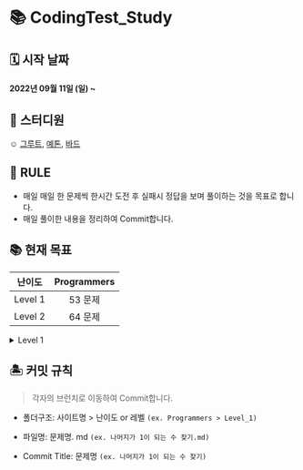 # 📚 CodingTest_Study 

## 🗓 시작 날짜
#### 2022년 09월 11일 (일) ~

## 👥 스터디원
☺️ [그루트](https://github.com/Groot-94), [예톤](https://github.com/yeeton37), [바드](https://github.com/bar-d)

## 🐳 RULE
- 매일 매일 한 문제씩 한시간 도전 후 실패시 정답을 보며 풀이하는 것을 목표로 합니다.
- 매일 풀이한 내용을 정리하여 Commit합니다.

## 📚 현재 목표



| 난이도  | Programmers |
|:-------:|:-----------:|
| Level 1 |     53 문제     |
| Level 2 |     64 문제     |



<details markdown="1">
<summary>Level 1</summary>


| 날짜 | 문제 | 
| -------- | -------- | 
| 9/11     | [나머지가 1이 되는 수 찾기](https://school.programmers.co.kr/learn/courses/30/lessons/87389)  | 
| 9/12     | [짝수와 홀수](https://school.programmers.co.kr/learn/courses/30/lessons/12937), [자릿수 더하기](https://school.programmers.co.kr/learn/courses/30/lessons/12931)| 
| 9/13     | [정수 제곱근 판별](https://school.programmers.co.kr/learn/courses/30/lessons/12934)| 
| 9/14     | [약수의 합](https://school.programmers.co.kr/learn/courses/30/lessons/12928)| 
| 9/15     | [평균 구하기](https://school.programmers.co.kr/learn/courses/30/lessons/12944), [자연수 뒤집어 배열로 만들기](https://school.programmers.co.kr/learn/courses/30/lessons/12932)| 
| 9/18     | [정수 내림차순으로 배치하기](https://school.programmers.co.kr/learn/courses/30/lessons/12933)| 
| 9/19     | [문자열 내 p와 y의 개수](https://school.programmers.co.kr/learn/courses/30/lessons/12916)| 
| 9/20     | [하샤드 수](https://school.programmers.co.kr/learn/courses/30/lessons/12947)| 
| 9/21     | [문자열을 정수로 바꾸기](https://school.programmers.co.kr/learn/courses/30/lessons/12925), [x만큼 간격이 있는 n개의 숫자](https://school.programmers.co.kr/learn/courses/30/lessons/12954)| 
| 9/22     | [콜라츠 추측](https://school.programmers.co.kr/learn/courses/30/lessons/12943)| 
| 9/23     | [두 정수 사이의 합](https://school.programmers.co.kr/learn/courses/30/lessons/12912)|
| 9/24     | [서울에서 김서방 찾기](https://school.programmers.co.kr/learn/courses/30/lessons/12919)| 
| 9/25     | [핸드폰 번호 가리기](https://school.programmers.co.kr/learn/courses/30/lessons/12948)| 
| 9/26     | [콜라츠 추측](https://school.programmers.co.kr/learn/courses/30/lessons/12943)| 
| 9/27     | [나누어 떨어지는 숫자 배열](https://school.programmers.co.kr/learn/courses/30/lessons/12910), [제일 작은 수 제거하기](https://school.programmers.co.kr/learn/courses/30/lessons/12935)| 
| 9/28     | [음양더하기](https://school.programmers.co.kr/learn/courses/30/lessons/76501)| 
| 9/29     | [수박수박수박수박수박수?](https://school.programmers.co.kr/learn/courses/30/lessons/12922)| 
| 9/30     | [가운데 글자 가져오기](https://school.programmers.co.kr/learn/courses/30/lessons/12903)|
| 10/03     | [없는 숫자 더하기](https://school.programmers.co.kr/learn/courses/30/lessons/86051)|



</details>

## 🏝 커밋 규칙

> 각자의 브런치로 이동하여 Commit합니다.

- 폴더구조: 사이트명 > 난이도 or 레벨 `(ex. Programmers > Level_1)`
- 파일명: 문제명. md `(ex. 나머지가 1이 되는 수 찾기.md)`

- Commit Title: 문제명 `(ex. 나머지가 1이 되는 수 찾기)`
